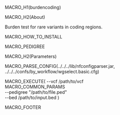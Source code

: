 MACRO_H1(burdencoding)

MACRO_H2(About)

Burden test for rare variants in coding regions.

MACRO_HOW_TO_INSTALL

MACRO_PEDIGREE

MACRO_H2(Parameters)

MACRO_PARSE_CONFIG(../../../lib/nfconfigparser.jar, ../../../confs/by_workflow/wgselect.basic.cfg)

MACRO_EXECUTE(	--vcf /path/to/vcf \
	MACRO_COMMON_PARAMS \
	--pedigree "/path/to/file.ped" \
	--bed /path/to/input.bed 
)

MACRO_FOOTER
